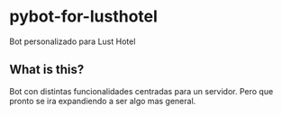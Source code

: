 # pybot-for-lusthotel
Bot personalizado para Lust Hotel

## What is this?

Bot con distintas funcionalidades centradas para un servidor. Pero que pronto se ira expandiendo a ser algo mas general.

